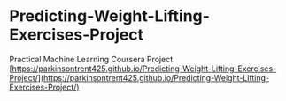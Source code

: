# Predicting-Weight-Lifting-Exercises-Project
Practical Machine Learning Coursera Project
[https://parkinsontrent425.github.io/Predicting-Weight-Lifting-Exercises-Project/](https://parkinsontrent425.github.io/Predicting-Weight-Lifting-Exercises-Project/)